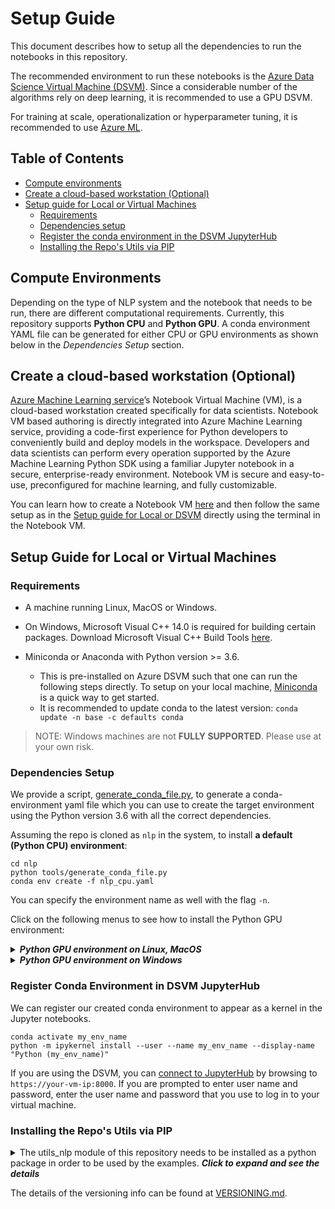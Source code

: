 # Setup Guide

This document describes how to setup all the dependencies to run the notebooks in this repository.

The recommended environment to run these notebooks is the [Azure Data Science Virtual Machine (DSVM)](https://azure.microsoft.com/en-us/services/virtual-machines/data-science-virtual-machines/). Since a considerable number of the algorithms rely on deep learning, it is recommended to use a GPU DSVM.

For training at scale, operationalization or hyperparameter tuning, it is recommended to use [Azure ML](https://docs.microsoft.com/en-us/azure/machine-learning/service/).


## Table of Contents

* [Compute environments](#compute-environments)
* [Create a cloud-based workstation (Optional)](#Create-a-cloud-based-workstation-optional)
* [Setup guide for Local or Virtual Machines](#setup-guide-for-local-or-virtual-machines)
  * [Requirements](#requirements)
  * [Dependencies setup](#dependencies-setup)
  * [Register the conda environment in the DSVM JupyterHub](#register-conda-environment-in-dsvm-jupyterhub)
  * [Installing the Repo's Utils via PIP](#installing-the-repos-utils-via-pip)


## Compute Environments

Depending on the type of NLP system and the notebook that needs to be run, there are different computational requirements. Currently, this repository supports **Python CPU** and **Python GPU**. A conda environment YAML file can be generated for either CPU or GPU environments as shown below in the *Dependencies Setup* section.

## Create a cloud-based workstation (Optional)

[Azure Machine Learning service](https://azure.microsoft.com/en-us/services/machine-learning-service/)’s Notebook Virtual Machine (VM), is a cloud-based workstation created specifically for data scientists. Notebook VM based authoring is directly integrated into Azure Machine Learning service, providing a code-first experience for Python developers to conveniently build and deploy models in the workspace. Developers and data scientists can perform every operation supported by the Azure Machine Learning Python SDK using a familiar Jupyter notebook in a secure, enterprise-ready environment. Notebook VM is secure and easy-to-use, preconfigured for machine learning, and fully customizable. 

You can learn how to create a Notebook VM [here](https://docs.microsoft.com/en-us/azure/machine-learning/service/tutorial-1st-experiment-sdk-setup#azure) and then follow the same setup as in the [Setup guide for Local or DSVM](#setup-guide-for-local-or-dsvm-machines) directly using the terminal in the Notebook VM.

## Setup Guide for Local or Virtual Machines

### Requirements

* A machine running Linux, MacOS or Windows.
* On Windows, Microsoft Visual C++ 14.0 is required for building certain packages. Download Microsoft Visual C++ Build Tools [here](https://visualstudio.microsoft.com/downloads/).

* Miniconda or Anaconda with Python version >= 3.6.
    * This is pre-installed on Azure DSVM such that one can run the following steps directly. To setup on your local machine, [Miniconda](https://docs.conda.io/en/latest/miniconda.html) is a quick way to get started.
    * It is recommended to update conda to the latest version: `conda update -n base -c defaults conda`

> NOTE: Windows machines are not **FULLY SUPPORTED**. Please use at your own risk.

### Dependencies Setup


We provide a script, [generate_conda_file.py](tools/generate_conda_file.py), to generate a conda-environment yaml file
which you can use to create the target environment using the Python version 3.6 with all the correct dependencies.

Assuming the repo is cloned as `nlp` in the system, to install **a default (Python CPU) environment**:

    cd nlp
    python tools/generate_conda_file.py
    conda env create -f nlp_cpu.yaml

You can specify the environment name as well with the flag `-n`.

Click on the following menus to see how to install the Python GPU environment:

<details>
<summary><strong><em>Python GPU environment on Linux, MacOS</em></strong></summary>

Assuming that you have a GPU machine, to install the Python GPU environment, which by default installs the CPU environment:

    cd nlp
    python tools/generate_conda_file.py --gpu
    conda env create -n nlp_gpu -f nlp_gpu.yaml

</details>

<details>
<summary><strong><em>Python GPU environment on Windows</em></strong></summary>

Assuming that you have an Azure GPU DSVM machine, here are the steps to setup the Python GPU environment:
1. Make sure you have CUDA Toolkit version 9.0 above installed on your Windows machine. You can run the command below in your terminal to check.

         nvcc --version
    If you don't have CUDA Toolkit or don't have the right version, please download it from here: [CUDA Toolkit](https://developer.nvidia.com/cuda-toolkit)

2. Install the GPU environment.

        cd nlp
        python tools/generate_conda_file.py --gpu
        conda env create -n nlp_gpu -f nlp_gpu.yaml

</details>

### Register Conda Environment in DSVM JupyterHub

We can register our created conda environment to appear as a kernel in the Jupyter notebooks.

    conda activate my_env_name
    python -m ipykernel install --user --name my_env_name --display-name "Python (my_env_name)"

If you are using the DSVM, you can [connect to JupyterHub](https://docs.microsoft.com/en-us/azure/machine-learning/data-science-virtual-machine/dsvm-ubuntu-intro#jupyterhub-and-jupyterlab) by browsing to `https://your-vm-ip:8000`.  If you are prompted to enter user name and password, enter the user name and password that you use to log in to your virtual machine. 

### Installing the Repo's Utils via PIP

<details>
    <summary>The utils_nlp module of this repository needs to be installed as a python package in order to be used by the examples. <strong><em>Click to expand and see the details</em></strong> 
    </summary> 
    <p>  
A setup.py file is provided in order to simplify the installation of this utilities in this repo from the main directory.  
    
To install, please run the command below

    python setup.py install 

It is also possible to install directly from Github, which is the best way to utilize the `utils_nlp` package in external projects. 

    pip install -e  git+git@github.com:microsoft/nlp.git@master#egg=utils_nlp  

Either command, from above, makes `utils_nlp` available in your conda virtual environment. You can verify it was properly installed by running:  

    pip list  
    

**NOTE** - The pip installation does not install any of the necessary package dependencies, it is expected that conda will be used as shown above to setup the environment for the utilities being used.
    </p>
</details>

The details of the versioning info can be found at [VERSIONING.md](VERSIONING.md).

